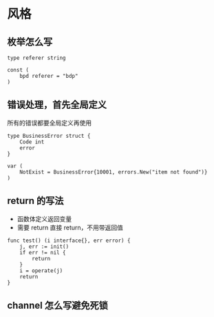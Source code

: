 # 风格

## 枚举怎么写

```gotemplate
type referer string

const (
	bpd referer = "bdp"
)
```

## 错误处理，首先全局定义

所有的错误都要全局定义再使用
```gotemplate
type BusinessError struct {
	Code int
	error
}

var (
	NotExist = BusinessError{10001, errors.New("item not found")}
)
```

## return 的写法

- 函数体定义返回变量
- 需要 return 直接 return，不用带返回值

```gotemplate
func test() (i interface{}, err error) {
    j, err := init()
    if err != nil {
        return
    }
    i = operate(j)
    return
}
```

## channel 怎么写避免死锁


